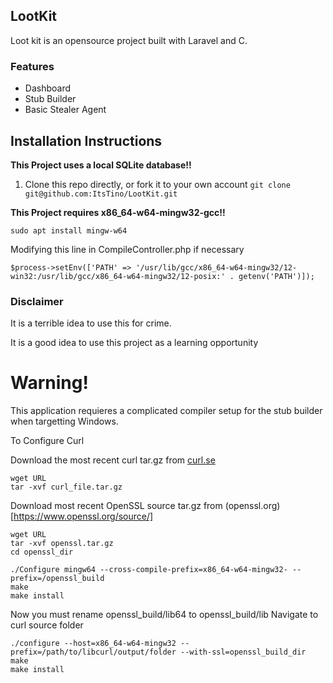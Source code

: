 ## LootKit

Loot kit is an opensource project built with Laravel and C.

### Features
- Dashboard
- Stub Builder
- Basic Stealer Agent

## Installation Instructions

**This Project uses a local SQLite database!!**


1. Clone this repo directly, or fork it to your own account
```git clone git@github.com:ItsTino/LootKit.git```

**This Project requires x86_64-w64-mingw32-gcc!!**

```
sudo apt install mingw-w64
```
Modifying this line in CompileController.php if necessary
```
$process->setEnv(['PATH' => '/usr/lib/gcc/x86_64-w64-mingw32/12-win32:/usr/lib/gcc/x86_64-w64-mingw32/12-posix:' . getenv('PATH')]);
```


### Disclaimer
It is a terrible idea to use this for crime.

It is a good idea to use this project as a learning opportunity

# Warning!
This application requieres a complicated compiler setup for the stub builder when targetting Windows.

To Configure Curl

Download the most recent curl tar.gz from [curl.se](https://curl.se/download)
```
wget URL
tar -xvf curl_file.tar.gz

```

Download most recent OpenSSL source tar.gz from (openssl.org)[https://www.openssl.org/source/]
```
wget URL
tar -xvf openssl.tar.gz
cd openssl_dir

./Configure mingw64 --cross-compile-prefix=x86_64-w64-mingw32- --prefix=/openssl_build
make
make install
```
Now you must rename openssl_build/lib64 to openssl_build/lib
Navigate to curl source folder

```
./configure --host=x86_64-w64-mingw32 --prefix=/path/to/libcurl/output/folder --with-ssl=openssl_build_dir
make
make install
```
